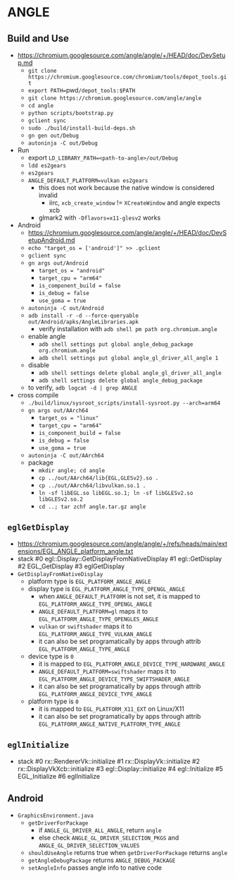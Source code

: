 ANGLE
=====

## Build and Use

- <https://chromium.googlesource.com/angle/angle/+/HEAD/doc/DevSetup.md>
  - `git clone https://chromium.googlesource.com/chromium/tools/depot_tools.git`
  - `export PATH=`pwd`/depot_tools:$PATH`
  - `git clone https://chromium.googlesource.com/angle/angle`
  - `cd angle`
  - `python scripts/bootstrap.py`
  - `gclient sync`
  - `sudo ./build/install-build-deps.sh`
  - `gn gen out/Debug`
  - `autoninja -C out/Debug`
- Run
  - export `LD_LIBRARY_PATH=<path-to-angle>/out/Debug`
  - `ldd es2gears`
  - `es2gears`
  - `ANGLE_DEFAULT_PLATFORM=vulkan es2gears`
    - this does not work because the native window is considered invalid
      - iirc, `xcb_create_window` != `XCreateWindow` and angle expects xcb
    - glmark2 with `-Dflavors=x11-glesv2` works
- Android
  - <https://chromium.googlesource.com/angle/angle/+/HEAD/doc/DevSetupAndroid.md>
  - `echo "target_os = ['android']" >> .gclient`
  - `gclient sync`
  - `gn args out/Android`
    - `target_os = "android"`
    - `target_cpu = "arm64"`
    - `is_component_build = false`
    - `is_debug = false`
    - `use_goma = true`
  - `autoninja -C out/Android`
  - `adb install -r -d --force-queryable out/Android/apks/AngleLibraries.apk`
    - verify installation with `adb shell pm path org.chromium.angle`
  - enable angle
    - `adb shell settings put global angle_debug_package org.chromium.angle`
    - `adb shell settings put global angle_gl_driver_all_angle 1`
  - disable
    - `adb shell settings delete global angle_gl_driver_all_angle`
    - `adb shell settings delete global angle_debug_package`
  - to verify, `adb logcat -d | grep ANGLE`
- cross compile
  - `./build/linux/sysroot_scripts/install-sysroot.py --arch=arm64`
  - `gn args out/AArch64`
    - `target_os = "linux"`
    - `target_cpu = "arm64"`
    - `is_component_build = false`
    - `is_debug = false`
    - `use_goma = true`
  - `autoninja -C out/AArch64`
  - package
    - `mkdir angle; cd angle`
    - `cp ../out/AArch64/lib{EGL,GLESv2}.so .`
    - `cp ../out/AArch64/libvulkan.so.1 .`
    - `ln -sf libEGL.so libEGL.so.1; ln -sf libGLESv2.so libGLESv2.so.2`
    - `cd ..; tar zchf angle.tar.gz angle`

## `eglGetDisplay`

- <https://chromium.googlesource.com/angle/angle/+/refs/heads/main/extensions/EGL_ANGLE_platform_angle.txt>
- stack
    #0 egl::Display::GetDisplayFromNativeDisplay
    #1 egl::GetDisplay
    #2 EGL_GetDisplay
    #3 eglGetDisplay
- `GetDisplayFromNativeDisplay`
  - platform type is `EGL_PLATFORM_ANGLE_ANGLE`
  - display type is `EGL_PLATFORM_ANGLE_TYPE_OPENGL_ANGLE`
    - when `ANGLE_DEFAULT_PLATFORM` is not set, it is mapped to
      `EGL_PLATFORM_ANGLE_TYPE_OPENGL_ANGLE`
    - `ANGLE_DEFAULT_PLATFORM=gl` maps it to
      `EGL_PLATFORM_ANGLE_TYPE_OPENGLES_ANGLE`
    - `vulkan` or `swiftshader` maps it to
      `EGL_PLATFORM_ANGLE_TYPE_VULKAN_ANGLE`
    - it can also be set programatically by apps through attrib
      `EGL_PLATFORM_ANGLE_TYPE_ANGLE`
  - device type is `0`
    - it is mapped to `EGL_PLATFORM_ANGLE_DEVICE_TYPE_HARDWARE_ANGLE`
    - `ANGLE_DEFAULT_PLATFORM=swiftshader` maps it to
      `EGL_PLATFORM_ANGLE_DEVICE_TYPE_SWIFTSHADER_ANGLE`
    - it can also be set programatically by apps through attrib
      `EGL_PLATFORM_ANGLE_DEVICE_TYPE_ANGLE`
  - platform type is `0`
    - it is mapped to `EGL_PLATFORM_X11_EXT` on Linux/X11
    - it can also be set programatically by apps through attrib
      `EGL_PLATFORM_ANGLE_NATIVE_PLATFORM_TYPE_ANGLE`

## `eglInitialize`

- stack
    #0  rx::RendererVk::initialize
    #1  rx::DisplayVk::initialize
    #2  rx::DisplayVkXcb::initialize
    #3  egl::Display::initialize
    #4  egl::Initialize
    #5  EGL_Initialize
    #6  eglInitialize

## Android

- `GraphicsEnvironment.java`
  - `getDriverForPackage`
    - if `ANGLE_GL_DRIVER_ALL_ANGLE`, return `angle`
    - else check `ANGLE_GL_DRIVER_SELECTION_PKGS` and
      `ANGLE_GL_DRIVER_SELECTION_VALUES`
  - `shouldUseAngle` returns true when `getDriverForPackage` returns `angle`
  - `getAngleDebugPackage` returns `ANGLE_DEBUG_PACKAGE`
  - `setAngleInfo` passes angle info to native code
